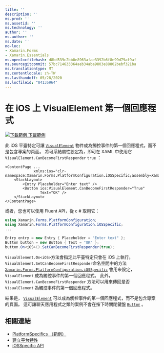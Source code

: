 ```yaml
---
title: ''
description: ''
ms.prod: ''
ms.assetid: ''
ms.technology: ''
author: ''
ms.author: ''
ms.date: ''
no-loc:
- Xamarin.Forms
- Xamarin.Essentials
ms.openlocfilehash: d8bd539c2bb0e8963afae3392b6f8e99d79af9af
ms.sourcegitcommit: 57bc714633364aeb34aba9803e88802bebf321ba
ms.translationtype: MT
ms.contentlocale: zh-TW
ms.lasthandoff: 05/28/2020
ms.locfileid: "84136964"
---
```

# <a name="visualelement-first-responder-on-ios"></a>在 iOS 上 VisualElement 第一個回應程式

[![下載範例 ](~/media/shared/download.png) 下載範例](https://docs.microsoft.com/samples/xamarin/xamarin-forms-samples/userinterface-platformspecifics)

此 iOS 平臺特定可讓 [`VisualElement`](xref:Xamarin.Forms.VisualElement) 物件成為觸控事件的第一個回應程式，而不是包含專案的頁面。 將可系結屬性設定為，即可在 XAML 中使用它 `VisualElement.CanBecomeFirstResponder` `true` ：

```xaml
<ContentPage ...
             xmlns:ios="clr-namespace:Xamarin.Forms.PlatformConfiguration.iOSSpecific;assembly=Xamarin.Forms.Core">
    <StackLayout>
        <Entry Placeholder="Enter text" />
        <Button ios:VisualElement.CanBecomeFirstResponder="True"
                Text="OK" />
    </StackLayout>
</ContentPage>
```

或者，您也可以使用 Fluent API，從 c # 取用它：

```csharp
using Xamarin.Forms.PlatformConfiguration;
using Xamarin.Forms.PlatformConfiguration.iOSSpecific;
...

Entry entry = new Entry { Placeholder = "Enter text" };
Button button = new Button { Text = "OK" };
button.On<iOS>().SetCanBecomeFirstResponder(true);
```

`VisualElement.On<iOS>`方法會指定此平臺特定只會在 iOS 上執行。 `VisualElement.SetCanBecomeFirstResponder`命名空間中的方法 [`Xamarin.Forms.PlatformConfiguration.iOSSpecific`](xref:Xamarin.Forms.PlatformConfiguration.iOSSpecific) 會用來設定， `VisualElement` 成為觸控事件的第一個回應程式。 此外， `VisualElement.CanBecomeFirstResponder` 方法可以用來傳回是否 `VisualElement` 為觸控事件的第一個回應程式。

結果是， [`VisualElement`](xref:Xamarin.Forms.VisualElement) 可以成為觸控事件的第一個回應程式，而不是包含專案的頁面。 這可讓聊天應用程式之類的案例不會在按下時關閉鍵盤 [`Button`](xref:Xamarin.Forms.Button) 。

## <a name="related-links"></a>相關連結

- [PlatformSpecifics （範例）](https://docs.microsoft.com/samples/xamarin/xamarin-forms-samples/userinterface-platformspecifics)
- [建立平台特性](~/xamarin-forms/platform/platform-specifics/index.md#creating-platform-specifics)
- [iOSSpecific API](xref:Xamarin.Forms.PlatformConfiguration.iOSSpecific)
